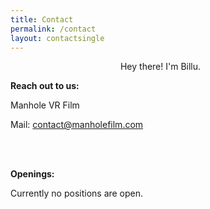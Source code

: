 ```yaml
---
title: Contact
permalink: /contact
layout: contactsingle
---
```



<figure style="width:100%; max-width: 400px" class="align-right">
  <img src="{{ site.url }}{{ site.baseurl }}/assets/img/mvrimages/billu1.png" alt="">
  <span style="text-align:center;"><figcaption>Hey there! I'm Billu.</figcaption></span>
</figure> 



**Reach out to us:**

Manhole VR Film

Mail: <a style="color: #ffba08;" href="mailto:contact@manholefilm.com?subject=Hi! ManholeVR Team">contact@manholefilm.com</a>

<br><br>


**Openings:**

Currently no positions are open.



